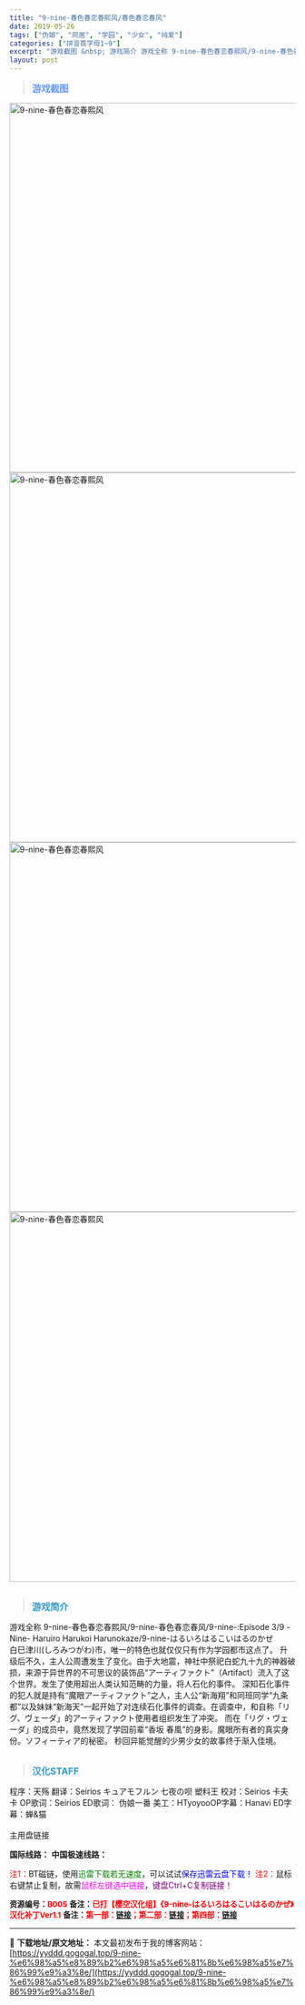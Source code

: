 ```yaml
---
title: "9-nine-春色春恋春熙风/春色春恋春风"
date: 2019-05-26
tags: ["伪娘", "同居", "学园", "少女", "纯爱"]
categories: ["拼音首字母1~9"]
excerpt: "游戏截图 &nbsp; 游戏简介 游戏全称 9-nine-春色春恋春熙风/9-nine-春色春恋春风/9-nine-:Episode 3/9 -Nine- Haruiro Harukoi Harunokaze/9-nine-はるいろはるこいはるのかぜ 白巳津川(しろみつがわ)市，唯一的特色也就仅仅只&hellip;"
layout: post
---
```


<blockquote><b><span style="font-size: 12pt; color: #6699ff;">游戏截图</span></b></blockquote>
<div><img title="点击放大" src="https://yyddd.gogogal.top/wp-content/uploads/2025/04/20250410_67f791497e59e.webp" alt="9-nine-春色春恋春熙风" width="650" /></div>
<div><img title="点击放大" src="https://yyddd.gogogal.top/wp-content/uploads/2025/04/20250410_67f7914b8b543.webp" alt="9-nine-春色春恋春熙风" width="650" /></div>
<div><img title="点击放大" src="https://yyddd.gogogal.top/wp-content/uploads/2025/04/20250410_67f7914d0613e.webp" alt="9-nine-春色春恋春熙风" width="650" /></div>
<div><img title="点击放大" src="https://yyddd.gogogal.top/wp-content/uploads/2025/04/20250410_67f7914e78ccd.webp" alt="9-nine-春色春恋春熙风" width="650" /></div>
&nbsp;
<blockquote><b><span style="font-size: 12pt; color: #3399cc;">游戏简介</span></b></blockquote>
游戏全称 9-nine-春色春恋春熙风/9-nine-春色春恋春风/9-nine-:Episode 3/9 -Nine- Haruiro Harukoi Harunokaze/9-nine-はるいろはるこいはるのかぜ
<div>白巳津川(しろみつがわ)市，唯一的特色也就仅仅只有作为学园都市这点了。
升级后不久，主人公周遭发生了变化。由于大地震，神社中祭祀白蛇九十九的神器破损，来源于异世界的不可思议的装饰品“アーティファクト”（Artifact）流入了这个世界。发生了使用超出人类认知范畴的力量，将人石化的事件。
深知石化事件的犯人就是持有“魔眼アーティファクト”之人，主人公“新海翔”和同班同学“九条都”以及妹妹“新海天”一起开始了对连续石化事件的调查。在调查中，和自称「リグ、ヴェーダ」的アーティファクト使用者组织发生了冲突。
而在「リグ・ヴェーダ」的成员中，竟然发现了学园前辈“香坂 春風”的身影。魔眼所有者的真实身份。ソフィーティア的秘密。
秒回异能觉醒的少男少女的故事终于渐入佳境。</div>
&nbsp;
<blockquote><b><span style="font-size: 12pt; color: #3399cc;">汉化STAFF</span></b></blockquote>
<div>程序：天殇
翻译：Seirios キュアモフルン 七夜の呗 塑料王
校对：Seirios 卡夫卡
OP歌词：Seirios
ED歌词： 伪娘一番
美工：HTyoyooOP字幕：Hanavi
ED字幕：蝉&amp;猫</div>
&nbsp;
<div class="panel panel-primary">
<div class="panel-heading">主用盘链接</div>
<div class="panel-body">

<b>国际线路：</b>
<b>中国极速线路：</b>


<span style="color: #ff0000;">注1：</span>BT磁链，使用<span style="color: #008000;">迅雷下载若无速度</span>，可以试试<span style="color: #0000ff;">保存迅雷云盘下载！</span>
<span style="color: #ff0000;">注2：</span>鼠标右键禁止复制，故需<span style="color: #ff00ff;">鼠标左键选中链接</span>，<span style="color: #800080;">键盘Ctrl+C复制链接！</span>

</div>
<div class="panel-footer"><b><span style="font-size: 10pt;">资源编号：<span style="color: #ff0000;">B005</span></span></b>
<b><span style="font-size: 10pt;">备注：<span style="color: #ff0000;">已打【樱空汉化组】《9-nine-はるいろはるこいはるのかぜ》汉化补丁Ver1.1</span></span></b>
<b><span style="font-size: 10pt;">备注：<span style="color: #ff0000;">第一部：<a href="https://yyddd.gogogal.top/9-nine-%e4%b9%9d%e6%ac%a1%e4%b9%9d%e6%97%a5%e4%b9%9d%e9%87%8d%e8%89%b2/" target="_blank" rel="noopener">链接</a>；第二部：<a href="https://yyddd.gogogal.top/9-nine-%e5%a4%a9%e8%89%b2%e5%a4%a9%e6%ad%8c%e5%a4%a9%e7%b1%81%e9%9f%b3/" target="_blank" rel="noopener">链接</a>；第四部：<a href="https://yyddd.gogogal.top/9-nine-%e9%9b%aa%e8%89%b2%e9%9b%aa%e8%8a%b1%e9%9b%aa%e4%bd%99%e7%97%95/" target="_blank" rel="noopener">链接</a></span></span></b></div>
</div>

---
📖 **下载地址/原文地址：** 本文最初发布于我的博客网站：[https://yyddd.gogogal.top/9-nine-%e6%98%a5%e8%89%b2%e6%98%a5%e6%81%8b%e6%98%a5%e7%86%99%e9%a3%8e/](https://yyddd.gogogal.top/9-nine-%e6%98%a5%e8%89%b2%e6%98%a5%e6%81%8b%e6%98%a5%e7%86%99%e9%a3%8e/)
